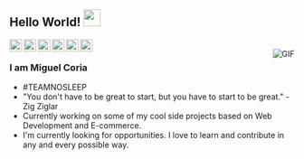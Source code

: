 ## Hello World! <img src="https://media.giphy.com/media/xXud4DaGlJoRy/giphy.gif" width="30px"></h2>

<a href="#">
  <img align="left" alt="Miguel's Twitter" width="22px" src="https://cdn.jsdelivr.net/npm/simple-icons@v3/icons/twitter.svg" />
</a>
<a href="#">
  <img align="left" alt="Miguel's Linkdein" width="22px" src="https://cdn.jsdelivr.net/npm/simple-icons@v3/icons/linkedin.svg" />
</a>
<a href="https://github.com/miguelcoria94">
  <img align="left" alt="Miguel's Github" width="22px" src="https://cdn.jsdelivr.net/npm/simple-icons@v3/icons/github.svg" />
</a>
<a href="#">
  <img align="left" alt="Miguel's Telegram" width="22px" src="https://cdn.jsdelivr.net/npm/simple-icons@v3/icons/telegram.svg" />
</a>
<a href="#">
  <img align="left" alt="Miguel's Hackerrank" width="22px" src="https://cdn.jsdelivr.net/npm/simple-icons@v3/icons/hackerrank.svg" />
</a>
<a href="#">
  <img align="left" alt="Miguel's Kaggle" width="22px" src="https://cdn.jsdelivr.net/npm/simple-icons@3.1.0/icons/kaggle.svg" />
</a>
<br />
<img align="right" alt="GIF" src="https://media.giphy.com/media/13HgwGsXF0aiGY/giphy.gif" />

### I am Miguel Coria
- #TEAMNOSLEEP
- "You don't have to be great to start, but you have to start to be great."  - Zig Ziglar
- Currently working on some of my cool side projects based on Web Development and E-commerce.
- I'm currently looking for opportunities. I love to learn and contribute in any and every possible way.
